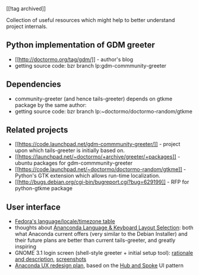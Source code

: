 [[!tag archived]]

Collection of useful resources which might help to better understand project internals.

## Python implementation of GDM greeter

* [[http://doctormo.org/tag/gdm/]] - author's blog
* getting source code: bzr branch lp:gdm-commmunity-greeter

## Dependencies

* community-greeter (and hence tails-greeter) depends on gtkme package by the same author:
* getting source code: bzr branch lp:~doctormo/doctormo-random/gtkme

## Related projects

* [[https://code.launchpad.net/gdm-commmunity-greeter/]] - project upon which tails-greeter is initially based on.
* [[https://launchpad.net/~doctormo/+archive/greeter/+packages]] - ubuntu packages for gdm-commmunity-greeter
* [[https://code.launchpad.net/~doctormo/doctormo-random/gtkme]] - Python's GTK extension which allows run-time localization.
* [[http://bugs.debian.org/cgi-bin/bugreport.cgi?bug=629199]] - RFP for python-gtkme package

## User interface

* [Fedora's language/locale/timezone table](http://git.fedorahosted.org/git/?p=anaconda.git;a=blob;f=data/lang-table;h=50f7be193328795ca5851cfab065a19d93672b03;hb=HEAD)
* thoughts about [Ananconda Language & Keyboard Layout
  Selection](http://blog.linuxgrrl.com/2011/07/06/anaconda-language-keyboard-layout-selection/):
  both what Anaconda current offers (very similar to the Debian
  Installer) and their future plans are better than current
  tails-greeter, and greatly inspiring
* GNOME 3.1 login screen (shell-style greeter + initial setup tool):
  [rationale and description](https://live.gnome.org/ThreePointOne/Features/LoginScreen),
  [screenshots](https://live.gnome.org/GnomeOS/Design/Whiteboards/LoginScreen)
* [Anaconda UX redesign
  plan](http://blog.linuxgrrl.com/2011/06/16/making-fedora-easier-to-use-the-installer-ux-redesign/),
  based on the [Hub and
  Spoke](http://www.time-tripper.com/uipatterns/Hub_and_Spoke) UI
  pattern
